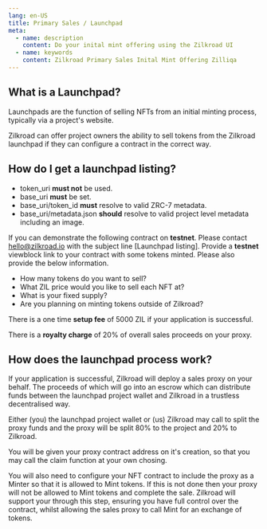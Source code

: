 ```yaml
---
lang: en-US
title: Primary Sales / Launchpad
meta:
  - name: description
    content: Do your inital mint offering using the Zilkroad UI
  - name: keywords
    content: Zilkroad Primary Sales Inital Mint Offering Zilliqa
---
```


## What is a Launchpad?

Launchpads are the function of selling NFTs from an initial minting process, typically via a project's website.

Zilkroad can offer project owners the ability to sell tokens from the Zilkroad launchpad if they can configure a contract in the correct way.

## How do I get a launchpad listing?

* token_uri **must not** be used.
* base_uri **must** be set.
* base_uri/token_id **must** resolve to valid ZRC-7 metadata.
* base_uri/metadata.json **should** resolve to valid project level metadata including an image.

If you can demonstrate the following contract on **testnet**. Please contact hello@zilkroad.io with the subject line \[Launchpad listing\]. Provide a **testnet** viewblock link to your contract with some tokens minted. Please also provide the below information.

* How many tokens do you want to sell?
* What ZIL price would you like to sell each NFT at?
* What is your fixed supply?
* Are you planning on minting tokens outside of Zilkroad?

There is a one time **setup fee** of 5000 ZIL if your application is successful.

There is a **royalty charge** of 20% of overall sales proceeds on your proxy.

## How does the launchpad process work?

If your application is successful, Zilkroad will deploy a sales proxy on your behalf. The proceeds of which will go into an escrow which can distribute funds between the launchpad project wallet and Zilkroad in a trustless decentralised way.

Either (you) the launchpad project wallet or (us) Zilkroad may call to split the proxy funds and the proxy will be split 80% to the project and 20% to Zilkroad.

You will be given your proxy contract address on it's creation, so that you may call the claim function at your own chosing.

You will also need to configure your NFT contract to include the proxy as a Minter so that it is allowed to Mint tokens. If this is not done then your proxy will not be allowed to Mint tokens and complete the sale. Zilkroad will support your through this step, ensuring you have full control over the contract, whilst allowing the sales proxy to call Mint for an exchange of tokens.

